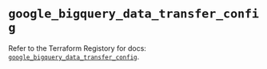 # `google_bigquery_data_transfer_config`

Refer to the Terraform Registory for docs: [`google_bigquery_data_transfer_config`](https://www.terraform.io/docs/providers/google/r/bigquery_data_transfer_config).
